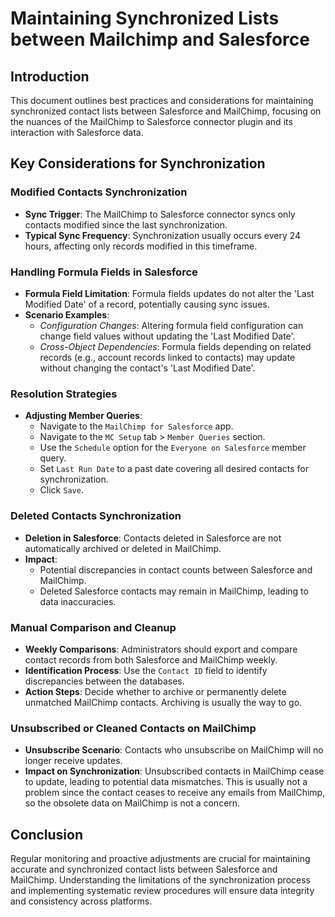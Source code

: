 # Maintaining Synchronized Lists between Mailchimp and Salesforce

## Introduction
This document outlines best practices and considerations for maintaining synchronized contact lists between Salesforce and MailChimp, focusing on the nuances of the MailChimp to Salesforce connector plugin and its interaction with Salesforce data.

## Key Considerations for Synchronization

### Modified Contacts Synchronization
- **Sync Trigger**: The MailChimp to Salesforce connector syncs only contacts modified since the last synchronization.
- **Typical Sync Frequency**: Synchronization usually occurs every 24 hours, affecting only records modified in this timeframe.

### Handling Formula Fields in Salesforce
- **Formula Field Limitation**: Formula fields updates do not alter the 'Last Modified Date' of a record, potentially causing sync issues.
- **Scenario Examples**:
  - _Configuration Changes_: Altering formula field configuration can change field values without updating the 'Last Modified Date'.
  - _Cross-Object Dependencies_: Formula fields depending on related records (e.g., account records linked to contacts) may update without changing the contact's 'Last Modified Date'.

### Resolution Strategies
- **Adjusting Member Queries**:
    - Navigate to the `MailChimp for Salesforce` app.
    - Navigate to the `MC Setup` tab > `Member Queries` section.
    - Use the `Schedule` option for the `Everyone on Salesforce` member query.
    - Set `Last Run Date` to a past date covering all desired contacts for synchronization.
    - Click `Save`.

### Deleted Contacts Synchronization
- **Deletion in Salesforce**: Contacts deleted in Salesforce are not automatically archived or deleted in MailChimp.
- **Impact**:
  - Potential discrepancies in contact counts between Salesforce and MailChimp.
  - Deleted Salesforce contacts may remain in MailChimp, leading to data inaccuracies.

### Manual Comparison and Cleanup
- **Weekly Comparisons**: Administrators should export and compare contact records from both Salesforce and MailChimp weekly.
- **Identification Process**: Use the `Contact ID` field to identify discrepancies between the databases.
- **Action Steps**: Decide whether to archive or permanently delete unmatched MailChimp contacts. Archiving is usually the way to go.

### Unsubscribed or Cleaned Contacts on MailChimp
- **Unsubscribe Scenario**: Contacts who unsubscribe on MailChimp will no longer receive updates.
- **Impact on Synchronization**: Unsubscribed contacts in MailChimp cease to update, leading to potential data mismatches. This is usually not a problem since the contact ceases to receive any emails from MailChimp, so the obsolete data on MailChimp is not a concern.

## Conclusion
Regular monitoring and proactive adjustments are crucial for maintaining accurate and synchronized contact lists between Salesforce and MailChimp. Understanding the limitations of the synchronization process and implementing systematic review procedures will ensure data integrity and consistency across platforms.
